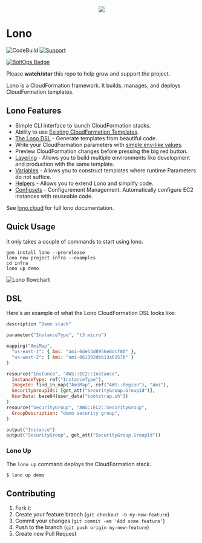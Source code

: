 <div align="center">
  <img src="https://lono.cloud/img/logos/lono-logo-small.png" />
</div>

# Lono

![CodeBuild](https://codebuild.us-west-2.amazonaws.com/badges?uuid=eyJlbmNyeXB0ZWREYXRhIjoiYTloZ3dBZkZTYnlTaU1ZZTMvenROM1dmY2lDZzE0MDRVZ2d6NXdqb2JmSXNrQ3pkVGpKRTJMMnhTNDlOYUNOUlZZUmR6TktGcXRWMVFoYzhrSXFZWVZNPSIsIml2UGFyYW1ldGVyU3BlYyI6IkkrSGlFcTBWUjMzbk5xVGYiLCJtYXRlcmlhbFNldFNlcmlhbCI6MX0%3D&branch=master)
[![Support](https://img.shields.io/badge/get-support-blue.svg)](https://boltops.com?utm_source=badge&utm_medium=badge&utm_campaign=lono)

[![BoltOps Badge](https://img.boltops.com/boltops/badges/boltops-badge.png)](https://www.boltops.com)

Please **watch/star** this repo to help grow and support the project.

Lono is a CloudFormation framework. It builds, manages, and deploys CloudFormation templates.

## Lono Features

* Simple CLI interface to launch CloudFormation stacks.
* Ability to use [Existing CloudFormation Templates](https://lono.cloud/docs/existing-templates/).
* [The Lono DSL](https://lono.cloud/docs/dsl/) - Generate templates from beautiful code.
* Write your CloudFormation parameters with [simple env-like values](https://lono.cloud/docs/config/params/).
* Preview CloudFormation changes before pressing the big red button.
* [Layering](https://lono.cloud/docs/core/layering/) - Allows you to build multiple environments like development and production with the same template.
* [Variables](https://lono.cloud/docs/layering/variables/) - Allows you to construct templates where runtime Parameters do not suffice.
* [Helpers](https://lono.cloud/docs/core/helpers/) - Allows you to extend Lono and simplify code.
* [Configsets](https://lono.cloud/docs/configsets/) - Configurement Management. Automatically configure EC2 instances with reuseable code.

See [lono.cloud](http://lono.cloud) for full lono documentation.

## Quick Usage

It only takes a couple of commands to start using lono.

    gem install lono --prerelease
    lono new project infra --examples
    cd infra
    lono up demo

![Lono flowchart](https://lono.cloud/img/tutorial/lono-flowchart.png "Lono flowchart")

## DSL

Here's an example of what the Lono CloudFormation DSL looks like:

```ruby
description "Demo stack"

parameter("InstanceType", "t3.micro")

mapping("AmiMap",
  "us-east-1": { Ami: "ami-0de53d8956e8dcf80" },
  "us-west-2": { Ami: "ami-061392db613a6357b" }
)

resource("Instance", "AWS::EC2::Instance",
  InstanceType: ref("InstanceType"),
  ImageId: find_in_map("AmiMap", ref("AWS::Region"), "Ami"),
  SecurityGroupIds: [get_att("SecurityGroup.GroupId")],
  UserData: base64(user_data("bootstrap.sh"))
)
resource("SecurityGroup", "AWS::EC2::SecurityGroup",
  GroupDescription: "demo security group",
)

output("Instance")
output("SecurityGroup", get_att("SecurityGroup.GroupId"))
```

### Lono Up

The `lono up` command deploys the CloudFormation stack.

    $ lono up demo

## Contributing

1. Fork it
2. Create your feature branch (`git checkout -b my-new-feature`)
3. Commit your changes (`git commit -am 'Add some feature'`)
4. Push to the branch (`git push origin my-new-feature`)
5. Create new Pull Request
